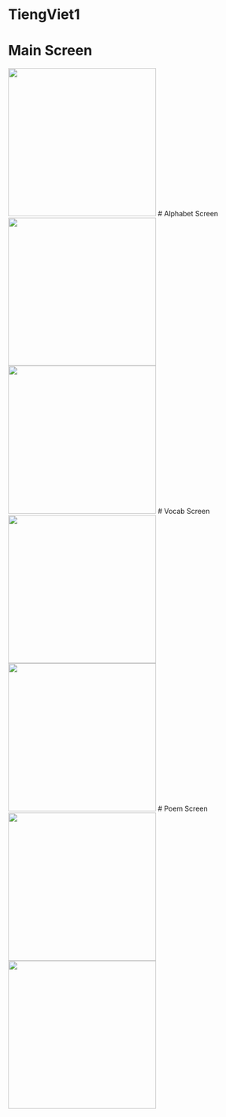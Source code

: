 # TiengViet1
# Main Screen
<img src="TiengViet1Pic/Picture1.png" width="300"/>
# Alphabet Screen
<img src="TiengViet1Pic/Picture2.png" width="300"/> <img src="TiengViet1Pic/Picture3.png" width="300"/>
# Vocab Screen
<img src="TiengViet1Pic/Picture4.png" width="300"/> <img src="TiengViet1Pic/Picture5.png" width="300"/>
# Poem Screen
<img src="TiengViet1Pic/Picture6.png" width="300"/> <img src="TiengViet1Pic/Picture7.png" width="300"/>
